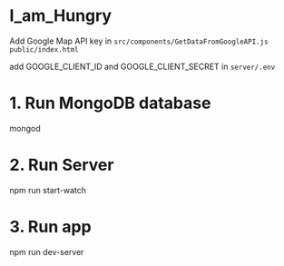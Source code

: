 
# I_am_Hungry

Add Google Map API key in
`src/components/GetDataFromGoogleAPI.js`
`public/index.html`

add GOOGLE_CLIENT_ID and GOOGLE_CLIENT_SECRET
in `server/.env`

# 1. Run MongoDB database
mongod

# 2. Run Server
npm run start-watch

# 3. Run app
npm run dev-server
